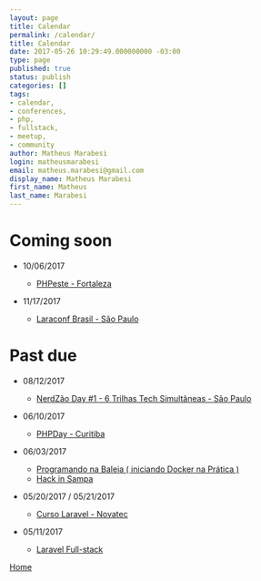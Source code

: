 ```yaml
---
layout: page
title: Calendar
permalink: /calendar/
title: Calendar
date: 2017-05-26 10:29:49.000000000 -03:00
type: page
published: true
status: publish
categories: []
tags:
- calendar,
- conferences,
- php,
- fullstack,
- meetup,
- community
author: Matheus Marabesi
login: matheusmarabesi
email: matheus.marabesi@gmail.com
display_name: Matheus Marabesi
first_name: Matheus
last_name: Marabesi
---
```


# Coming soon

- 10/06/2017
  - [PHPeste - Fortaleza](http://phpeste.net)

- 11/17/2017
  - [Laraconf Brasil - São Paulo](http://laraconfbrasil.com.br)

# Past due

- 08/12/2017
  - [NerdZão Day #1 - 6 Trilhas Tech Simultâneas - São Paulo](https://www.meetup.com/pt-BR/Nerdzao/events/241571883/)

- 06/10/2017
  - [PHPDay - Curitiba](https://www.sympla.com.br/php-day-curitiba__136236)
- 06/03/2017
  - [Programando na Baleia ( iniciando Docker na Prática )](https://www.meetup.com/pt-BR/THT-Things-Hacker-Team/events/239853023/)
  - [Hack in Sampa](https://www.eventbrite.com.br/e/hack-in-sampa-registration-34727938198)
- 05/20/2017 / 05/21/2017
  - [Curso Laravel - Novatec](http://ctnovatec.com.br/cursos/php/laravel-2/)
- 05/11/2017
  - [Laravel Full-stack](http://ctnovatec.com.br/cursos/php/laravel-full-stack-palestra/)

[Home](/)
